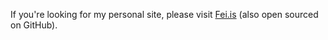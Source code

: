 If you're looking for my personal site, please visit [Fei.is](https://fei.is) (also open sourced on GitHub).
